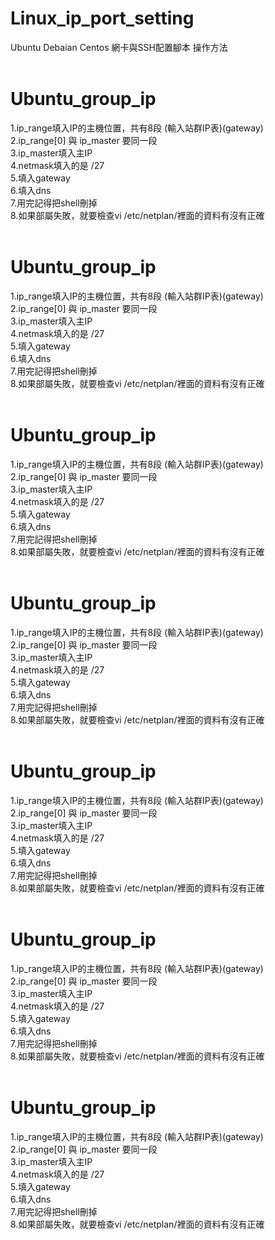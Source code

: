 # Linux_ip_port_setting
Ubuntu Debaian Centos 網卡與SSH配置腳本
操作方法
<br><br>

# Ubuntu_group_ip
1.ip_range填入IP的主機位置，共有8段  (輸入站群IP表)(gateway)<br>
2.ip_range[0] 與 ip_master  要同一段<br>
3.ip_master填入主IP<br>
4.netmask填入的是 /27<br>
5.填入gateway<br>
6.填入dns<br>
7.用完記得把shell刪掉<br>
8.如果部屬失敗，就要檢查vi /etc/netplan/裡面的資料有沒有正確<br>
<br>

# Ubuntu_group_ip
1.ip_range填入IP的主機位置，共有8段  (輸入站群IP表)(gateway)<br>
2.ip_range[0] 與 ip_master  要同一段<br>
3.ip_master填入主IP<br>
4.netmask填入的是 /27<br>
5.填入gateway<br>
6.填入dns<br>
7.用完記得把shell刪掉<br>
8.如果部屬失敗，就要檢查vi /etc/netplan/裡面的資料有沒有正確<br>
<br>


# Ubuntu_group_ip
1.ip_range填入IP的主機位置，共有8段  (輸入站群IP表)(gateway)<br>
2.ip_range[0] 與 ip_master  要同一段<br>
3.ip_master填入主IP<br>
4.netmask填入的是 /27<br>
5.填入gateway<br>
6.填入dns<br>
7.用完記得把shell刪掉<br>
8.如果部屬失敗，就要檢查vi /etc/netplan/裡面的資料有沒有正確<br>
<br>

# Ubuntu_group_ip
1.ip_range填入IP的主機位置，共有8段  (輸入站群IP表)(gateway)<br>
2.ip_range[0] 與 ip_master  要同一段<br>
3.ip_master填入主IP<br>
4.netmask填入的是 /27<br>
5.填入gateway<br>
6.填入dns<br>
7.用完記得把shell刪掉<br>
8.如果部屬失敗，就要檢查vi /etc/netplan/裡面的資料有沒有正確<br>
<br>

# Ubuntu_group_ip
1.ip_range填入IP的主機位置，共有8段  (輸入站群IP表)(gateway)<br>
2.ip_range[0] 與 ip_master  要同一段<br>
3.ip_master填入主IP<br>
4.netmask填入的是 /27<br>
5.填入gateway<br>
6.填入dns<br>
7.用完記得把shell刪掉<br>
8.如果部屬失敗，就要檢查vi /etc/netplan/裡面的資料有沒有正確<br>
<br>

# Ubuntu_group_ip
1.ip_range填入IP的主機位置，共有8段  (輸入站群IP表)(gateway)<br>
2.ip_range[0] 與 ip_master  要同一段<br>
3.ip_master填入主IP<br>
4.netmask填入的是 /27<br>
5.填入gateway<br>
6.填入dns<br>
7.用完記得把shell刪掉<br>
8.如果部屬失敗，就要檢查vi /etc/netplan/裡面的資料有沒有正確<br>
<br>

# Ubuntu_group_ip
1.ip_range填入IP的主機位置，共有8段  (輸入站群IP表)(gateway)<br>
2.ip_range[0] 與 ip_master  要同一段<br>
3.ip_master填入主IP<br>
4.netmask填入的是 /27<br>
5.填入gateway<br>
6.填入dns<br>
7.用完記得把shell刪掉<br>
8.如果部屬失敗，就要檢查vi /etc/netplan/裡面的資料有沒有正確<br>
<br>
